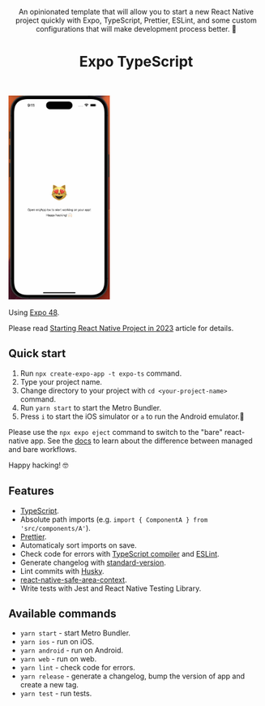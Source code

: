 <p align="center">
  An opinionated template that will allow you to start a new React Native project quickly with Expo, TypeScript, Prettier, ESLint, and some custom configurations that will make development process better. 💖
</p>

<h1 align="center">Expo TypeScript</h1>
<br>

<img src="./screen.jpg" width="200"></img>

Using [Expo 48](https://blog.expo.dev/expo-sdk-48-ccb8302e231).

Please read [Starting React Native Project in 2023](https://dev.to/vladimirvovk/starting-react-native-project-in-2023-2le) article for details. 

## Quick start

1. Run `npx create-expo-app -t expo-ts` command.
2. Type your project name.
3. Change directory to your project with `cd <your-project-name>` command.
4. Run `yarn start` to start the Metro Bundler.
5. Press `i` to start the iOS simulator or `a` to run the Android emulator.📱

Please use the `npx expo eject` command to switch to the "bare" react-native app. See the [docs](https://docs.expo.dev/introduction/managed-vs-bare/) to learn about the difference between managed and bare workflows.

Happy hacking! 🤓

## Features

- [TypeScript](https://www.typescriptlang.org/).
- Absolute path imports (e.g. `import { ComponentA } from 'src/components/A'`).
- [Prettier](https://prettier.io/).
- Automaticaly sort imports on save.
- Check code for errors with [TypeScript compiler](https://www.typescriptlang.org/tsconfig#noEmit) and [ESLint](https://eslint.org/).
- Generate changelog with [standard-version](https://github.com/conventional-changelog/standard-version).
- Lint commits with [Husky](https://github.com/typicode/husky).
- [react-native-safe-area-context](https://docs.expo.dev/versions/latest/sdk/safe-area-context/).
- Write tests with Jest and React Native Testing Library.

## Available commands

- `yarn start` - start Metro Bundler.
- `yarn ios` - run on iOS.
- `yarn android` - run on Android.
- `yarn web` - run on web.
- `yarn lint` - check code for errors.
- `yarn release` - generate a changelog, bump the version of app and create a new tag.
- `yarn test` - run tests.
